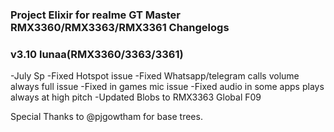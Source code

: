 ### Project Elixir for realme GT Master RMX3360/RMX3363/RMX3361 Changelogs

### v3.10 lunaa(RMX3360/3363/3361)
-July Sp
-Fixed Hotspot issue 
-Fixed Whatsapp/telegram calls volume always full issue
-Fixed in games mic issue 
-Fixed audio in some apps plays always at high pitch
-Updated Blobs to RMX3363 Global F09

Special Thanks to @pjgowtham for base trees.
